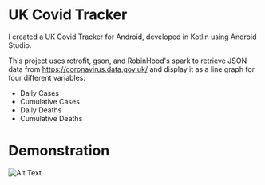 # UK Covid Tracker
I created a UK Covid Tracker for Android, developed in Kotlin using Android Studio.    

This project uses retrofit, gson, and RobinHood's spark to retrieve JSON data from https://coronavirus.data.gov.uk/ and display it as a line graph for four different variables: 

 * Daily Cases
 * Cumulative Cases
 * Daily Deaths
 * Cumulative Deaths



# Demonstration

![Alt Text](https://github.com/VivekRadhakrishna77/UKCovidTracker/blob/master/Covid%20Tracker%20Demonstration.gif?raw=true)
